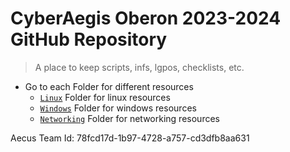 # CyberAegis Oberon 2023-2024 GitHub Repository
>   A place to keep scripts, infs, lgpos, checklists, etc.
- Go to each Folder for different resources
  - [`Linux`](https://github.com/akhilpvenkat/CyberAegis-Oberon/tree/main/Linux) Folder for linux resources
  - [`Windows`](https://github.com/akhilpvenkat/CyberAegis-Oberon/tree/main/Windows) Folder for windows resources
  - [`Networking`](https://github.com/akhilpvenkat/CyberAegis-Oberon/tree/main/Networkin) Folder for networking resources



Aecus Team Id: 78fcd17d-1b97-4728-a757-cd3dfb8aa631

